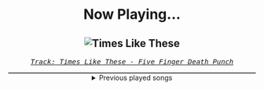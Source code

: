 <div align="center"> 
<h1>Now Playing...</h1>

![Times Like These](https://i.scdn.co/image/ab67616d00001e022876e0647769b340d08d9b99)
--
_<samp><a href="https://open.spotify.com/track/6bo13cPb5M0B6LhQEl0A3E">Track: Times Like These - Five Finger Death Punch</a></samp>_

<div style="border: 1px #4B5054 solid"></div>
<details>
  <summary>
    Previous played songs
  </summary>
  <table>
    <thead>
      <tr>
        <th>
          Artist
        </th>
        <th>
          Song
        </th>
        <th>
          Link
        </th>
      </tr>
    </thead>
    <tbody>
      <tr><td>Five Finger Death Punch</td><td>Times Like These</td><td><a href="https://open.spotify.com/track/6bo13cPb5M0B6LhQEl0A3E">https://open.spotify.com/track/6bo13cPb5M0B6LhQEl0A3E</a></td></tr><tr><td>Five Finger Death Punch</td><td>Under and Over It</td><td><a href="https://open.spotify.com/track/35aYLuIWeFd7iM7rY3x5GB">https://open.spotify.com/track/35aYLuIWeFd7iM7rY3x5GB</a></td></tr><tr><td>Five Finger Death Punch</td><td>Gold Gutter</td><td><a href="https://open.spotify.com/track/2KKWuaaO9srUuzHwlRX7Xc">https://open.spotify.com/track/2KKWuaaO9srUuzHwlRX7Xc</a></td></tr><tr><td>Black Veil Brides</td><td>Heart Of Fire</td><td><a href="https://open.spotify.com/track/7ej1r1ngI0fAYBHfGtwi7Y">https://open.spotify.com/track/7ej1r1ngI0fAYBHfGtwi7Y</a></td></tr><tr><td>Bad Wolves</td><td>No Masters</td><td><a href="https://open.spotify.com/track/2YrxWsYpZBA9lMxpn3vHym">https://open.spotify.com/track/2YrxWsYpZBA9lMxpn3vHym</a></td></tr><tr><td>Breaking Benjamin</td><td>Dance With The Devil</td><td><a href="https://open.spotify.com/track/10ASBwZsp7oUUDsJEYz3uS">https://open.spotify.com/track/10ASBwZsp7oUUDsJEYz3uS</a></td></tr><tr><td>Five Finger Death Punch</td><td>AfterLife</td><td><a href="https://open.spotify.com/track/40gGeC397vLmz4eETZDSrG">https://open.spotify.com/track/40gGeC397vLmz4eETZDSrG</a></td></tr><tr><td>Breaking Benjamin</td><td>Evil Angel</td><td><a href="https://open.spotify.com/track/6HDBZFpozQsnYZ88ic250y">https://open.spotify.com/track/6HDBZFpozQsnYZ88ic250y</a></td></tr><tr><td>Evans Blue</td><td>Say It</td><td><a href="https://open.spotify.com/track/2BfGGU1ipLwoHETns3j912">https://open.spotify.com/track/2BfGGU1ipLwoHETns3j912</a></td></tr><tr><td>Flyleaf</td><td>Again</td><td><a href="https://open.spotify.com/track/3v2XiE8ztYHOsrjIBN4Xh2">https://open.spotify.com/track/3v2XiE8ztYHOsrjIBN4Xh2</a></td></tr><tr><td>Disturbed</td><td>Warrior</td><td><a href="https://open.spotify.com/track/2TNPagu8Z4zvDOpmnktF00">https://open.spotify.com/track/2TNPagu8Z4zvDOpmnktF00</a></td></tr><tr><td>Breaking Benjamin</td><td>Topless</td><td><a href="https://open.spotify.com/track/0FCCTnUJEczeSspOHfEmW8">https://open.spotify.com/track/0FCCTnUJEczeSspOHfEmW8</a></td></tr><tr><td>Sevendust</td><td>Enemy</td><td><a href="https://open.spotify.com/track/1INY8U3j0VdfhNm1xksZ9I">https://open.spotify.com/track/1INY8U3j0VdfhNm1xksZ9I</a></td></tr><tr><td>Evanescence</td><td>My Heart Is Broken</td><td><a href="https://open.spotify.com/track/1Ej0xptDBpBxUM1dIPcHlm">https://open.spotify.com/track/1Ej0xptDBpBxUM1dIPcHlm</a></td></tr><tr><td>Disturbed</td><td>Liberate</td><td><a href="https://open.spotify.com/track/2tMLPDIY5H1zICjyDLMXeT">https://open.spotify.com/track/2tMLPDIY5H1zICjyDLMXeT</a></td></tr><tr><td>Linkin Park</td><td>Papercut</td><td><a href="https://open.spotify.com/track/1Vej0qeQ3ioKwpI6FUbRv1">https://open.spotify.com/track/1Vej0qeQ3ioKwpI6FUbRv1</a></td></tr><tr><td>Art Of Dying</td><td>Get Through This</td><td><a href="https://open.spotify.com/track/0F8KMhkfi36XfRUUoaD2M0">https://open.spotify.com/track/0F8KMhkfi36XfRUUoaD2M0</a></td></tr><tr><td>10 Years</td><td>Novacaine</td><td><a href="https://open.spotify.com/track/7dXhFhkQIkuPLqdGSkSOX0">https://open.spotify.com/track/7dXhFhkQIkuPLqdGSkSOX0</a></td></tr><tr><td>Nonpoint</td><td>A Million Watts</td><td><a href="https://open.spotify.com/track/6EVq7Odm1pcur4ERtZssv6">https://open.spotify.com/track/6EVq7Odm1pcur4ERtZssv6</a></td></tr><tr><td>SICK PUPPIES</td><td>You're Going Down</td><td><a href="https://open.spotify.com/track/5FQXMRDSTkn9fowDJ3kZo8">https://open.spotify.com/track/5FQXMRDSTkn9fowDJ3kZo8</a></td></tr>
    </tbody>
  </table>
</details>

</div>
